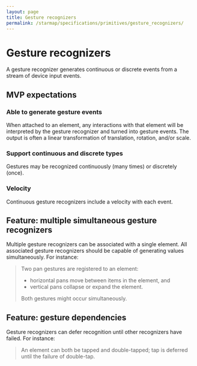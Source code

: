 ```yaml
---
layout: page
title: Gesture recognizers
permalink: /starmap/specifications/primitives/gesture_recognizers/
---
```


# Gesture recognizers

A gesture recognizer generates continuous or discrete events from a stream of device input events.

## MVP expectations

### Able to generate gesture events

When attached to an element, any interactions with that element will be interpreted by the gesture
recognizer and turned into gesture events. The output is often a linear transformation of
translation, rotation, and/or scale.

### Support continuous and discrete types

Gestures may be recognized continuously (many times) or discretely (once).

### Velocity

Continuous gesture recognizers include a velocity with each event.

## Feature: multiple simultaneous gesture recognizers

Multiple gesture recognizers can be associated with a single element. All associated gesture
recognizers should be capable of generating values simultaneously. For instance:

> Two pan gestures are registered to an element:
> 
> - horizontal pans move between items in the element, and
> - vertical pans collapse or expand the element.
> 
> Both gestures might occur simultaneously.

## Feature: gesture dependencies

Gesture recognizers can defer recognition until other recognizers have failed. For instance:

> An element can both be tapped and double-tapped; tap is deferred until the failure of double-tap.
